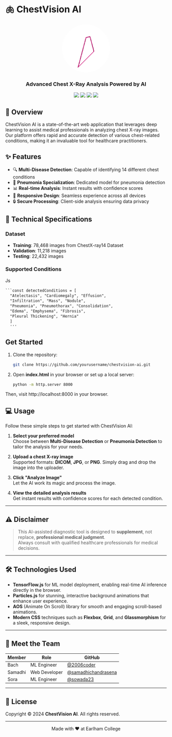 # 🫁 ChestVision AI

<div align="center">
  <img src="hero-gifer.gif" alt="ChestVision AI Demo" width="150px" style="border-radius: 50%"/>
  <h3>Advanced Chest X-Ray Analysis Powered by AI</h3>
  <img src="https://img.shields.io/badge/TensorFlow-2.0+-FF6F00?style=for-the-badge&logo=tensorflow&logoColor=white" />
  <img src="https://img.shields.io/badge/JavaScript-ES6+-F7DF1E?style=for-the-badge&logo=javascript&logoColor=black" />
  <img src="https://img.shields.io/badge/HTML5-E34F26?style=for-the-badge&logo=html5&logoColor=white" />
  <img src="https://img.shields.io/badge/CSS3-1572B6?style=for-the-badge&logo=css3&logoColor=white" />
</div>

## 🌟 Overview

ChestVision AI is a state-of-the-art web application that leverages deep learning to assist medical professionals in analyzing chest X-ray images. Our platform offers rapid and accurate detection of various chest-related conditions, making it an invaluable tool for healthcare practitioners.

## ✨ Features

- 🔍 **Multi-Disease Detection**: Capable of identifying 14 different chest conditions
- 🏥 **Pneumonia Specialization**: Dedicated model for pneumonia detection
- 📊 **Real-time Analysis**: Instant results with confidence scores
- 📱 **Responsive Design**: Seamless experience across all devices
- 🔒 **Secure Processing**: Client-side analysis ensuring data privacy

## 🔧 Technical Specifications

### Dataset

- **Training**: 78,468 images from ChestX-ray14 Dataset
- **Validation**: 11,218 images
- **Testing**: 22,432 images

### Supported Conditions

Js
   
    ```const detectedConditions = [
      "Atelectasis", "Cardiomegaly", "Effusion", 
      "Infiltration", "Mass", "Nodule", 
      "Pneumonia", "Pneumothorax", "Consolidation",
      "Edema", "Emphysema", "Fibrosis", 
      "Pleural Thickening", "Hernia"
      ]
      '''
## Get Started

1. Clone the repository:
    ```bash
    git clone https://github.com/yourusername/chestvision-ai.git
    ```
2. Open **index.html** in your browser or set up a local server:
    ```bash
    python -m http.server 8000
    ```

Then, visit http://localhost:8000 in your browser.


## 💻 Usage

Follow these simple steps to get started with ChestVision AI:

1. **Select your preferred model**  
   Choose between **Multi-Disease Detection** or **Pneumonia Detection** to tailor the analysis for your needs.

2. **Upload a chest X-ray image**  
   Supported formats: **DICOM**, **JPG**, or **PNG**. Simply drag and drop the image into the uploader.

3. **Click "Analyze Image"**  
   Let the AI work its magic and process the image.

4. **View the detailed analysis results**  
   Get instant results with confidence scores for each detected condition.

---

## ⚠️ Disclaimer

> This AI-assisted diagnostic tool is designed to **supplement**, not replace, **professional medical judgment**.  
> Always consult with qualified healthcare professionals for medical decisions.

---

## 🛠️ Technologies Used

- **TensorFlow.js** for ML model deployment, enabling real-time AI inference directly in the browser.
- **Particles.js** for stunning, interactive background animations that enhance user experience.
- **AOS** (Animate On Scroll) library for smooth and engaging scroll-based animations.
- **Modern CSS** techniques such as **Flexbox**, **Grid**, and **Glassmorphism** for a sleek, responsive design.

---

## 👥 Meet the Team

<div align="center">
  <table>
    <thead>
      <tr>
        <th>Member</th>
        <th>Role</th>
        <th>GitHub</th>
      </tr>
    </thead>
    <tbody>
      <tr>
        <td>Bach</td>
        <td>ML Engineer</td>
        <td><a href="https://github.com/2006coder">@2006coder</a></td>
      </tr>
      <tr>
        <td>Samadhi</td>
        <td>Web Developer</td>
        <td><a href="https://github.com/samadhichandrasena">@samadhichandrasena</a></td>
      </tr>
      <tr>
        <td>Sora</td>
        <td>ML Engineer</td>
        <td><a href="https://github.com/sowada23">@sowada23</a></td>
      </tr>
    </tbody>
  </table>
</div>

---

## 📄 License

Copyright © 2024 **ChestVision AI**. All rights reserved.

---

<div align="center">
  Made with ❤️ at Earlham College
</div>
